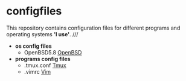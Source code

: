 # configfiles

This repository contains configuration files for different programs and operating systems **'I use'**.
///

* **os config files**
    * OpenBSD5.8 [OpenBSD](http://www.openbsd.org/)
* **programs config files**
    * .tmux.conf [Tmux](https://tmux.github.io/)
    * .vimrc [Vim](http://www.vim.org/)


